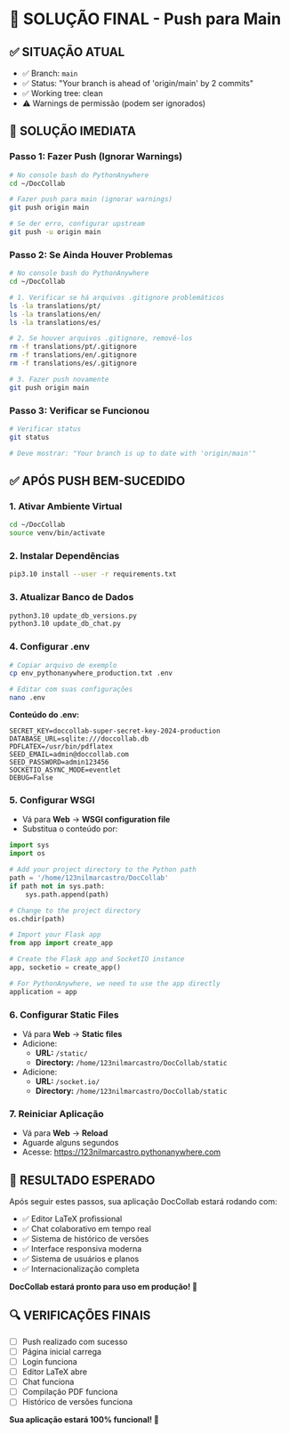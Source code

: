 # 🚀 SOLUÇÃO FINAL - Push para Main

## ✅ SITUAÇÃO ATUAL
- ✅ Branch: `main`
- ✅ Status: "Your branch is ahead of 'origin/main' by 2 commits"
- ✅ Working tree: clean
- ⚠️ Warnings de permissão (podem ser ignorados)

## 🚀 SOLUÇÃO IMEDIATA

### **Passo 1: Fazer Push (Ignorar Warnings)**
```bash
# No console bash do PythonAnywhere
cd ~/DocCollab

# Fazer push para main (ignorar warnings)
git push origin main

# Se der erro, configurar upstream
git push -u origin main
```

### **Passo 2: Se Ainda Houver Problemas**
```bash
# No console bash do PythonAnywhere
cd ~/DocCollab

# 1. Verificar se há arquivos .gitignore problemáticos
ls -la translations/pt/
ls -la translations/en/
ls -la translations/es/

# 2. Se houver arquivos .gitignore, removê-los
rm -f translations/pt/.gitignore
rm -f translations/en/.gitignore
rm -f translations/es/.gitignore

# 3. Fazer push novamente
git push origin main
```

### **Passo 3: Verificar se Funcionou**
```bash
# Verificar status
git status

# Deve mostrar: "Your branch is up to date with 'origin/main'"
```

## ✅ APÓS PUSH BEM-SUCEDIDO

### **1. Ativar Ambiente Virtual**
```bash
cd ~/DocCollab
source venv/bin/activate
```

### **2. Instalar Dependências**
```bash
pip3.10 install --user -r requirements.txt
```

### **3. Atualizar Banco de Dados**
```bash
python3.10 update_db_versions.py
python3.10 update_db_chat.py
```

### **4. Configurar .env**
```bash
# Copiar arquivo de exemplo
cp env_pythonanywhere_production.txt .env

# Editar com suas configurações
nano .env
```

**Conteúdo do .env:**
```env
SECRET_KEY=doccollab-super-secret-key-2024-production
DATABASE_URL=sqlite:///doccollab.db
PDFLATEX=/usr/bin/pdflatex
SEED_EMAIL=admin@doccollab.com
SEED_PASSWORD=admin123456
SOCKETIO_ASYNC_MODE=eventlet
DEBUG=False
```

### **5. Configurar WSGI**
- Vá para **Web** → **WSGI configuration file**
- Substitua o conteúdo por:

```python
import sys
import os

# Add your project directory to the Python path
path = '/home/123nilmarcastro/DocCollab'
if path not in sys.path:
    sys.path.append(path)

# Change to the project directory
os.chdir(path)

# Import your Flask app
from app import create_app

# Create the Flask app and SocketIO instance
app, socketio = create_app()

# For PythonAnywhere, we need to use the app directly
application = app
```

### **6. Configurar Static Files**
- Vá para **Web** → **Static files**
- Adicione:
  - **URL:** `/static/`
  - **Directory:** `/home/123nilmarcastro/DocCollab/static`
- Adicione:
  - **URL:** `/socket.io/`
  - **Directory:** `/home/123nilmarcastro/DocCollab/static`

### **7. Reiniciar Aplicação**
- Vá para **Web** → **Reload**
- Aguarde alguns segundos
- Acesse: https://123nilmarcastro.pythonanywhere.com

## 🎉 RESULTADO ESPERADO

Após seguir estes passos, sua aplicação DocCollab estará rodando com:

- ✅ Editor LaTeX profissional
- ✅ Chat colaborativo em tempo real
- ✅ Sistema de histórico de versões
- ✅ Interface responsiva moderna
- ✅ Sistema de usuários e planos
- ✅ Internacionalização completa

**DocCollab estará pronto para uso em produção! 🚀**

## 🔍 VERIFICAÇÕES FINAIS

- [ ] Push realizado com sucesso
- [ ] Página inicial carrega
- [ ] Login funciona
- [ ] Editor LaTeX abre
- [ ] Chat funciona
- [ ] Compilação PDF funciona
- [ ] Histórico de versões funciona

**Sua aplicação estará 100% funcional! 🎉**
